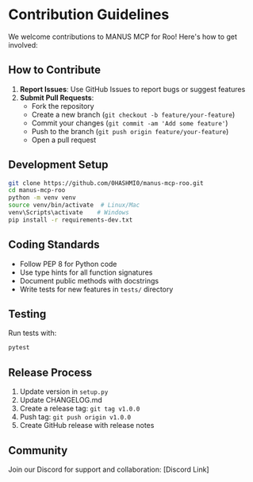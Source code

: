 # Contribution Guidelines

We welcome contributions to MANUS MCP for Roo! Here's how to get involved:

## How to Contribute
1. **Report Issues**: Use GitHub Issues to report bugs or suggest features
2. **Submit Pull Requests**:
   - Fork the repository
   - Create a new branch (`git checkout -b feature/your-feature`)
   - Commit your changes (`git commit -am 'Add some feature'`)
   - Push to the branch (`git push origin feature/your-feature`)
   - Open a pull request

## Development Setup
```bash
git clone https://github.com/0HASHMI0/manus-mcp-roo.git
cd manus-mcp-roo
python -m venv venv
source venv/bin/activate  # Linux/Mac
venv\Scripts\activate    # Windows
pip install -r requirements-dev.txt
```

## Coding Standards
- Follow PEP 8 for Python code
- Use type hints for all function signatures
- Document public methods with docstrings
- Write tests for new features in `tests/` directory

## Testing
Run tests with:
```bash
pytest
```

## Release Process
1. Update version in `setup.py`
2. Update CHANGELOG.md
3. Create a release tag: `git tag v1.0.0`
4. Push tag: `git push origin v1.0.0`
5. Create GitHub release with release notes

## Community
Join our Discord for support and collaboration: [Discord Link]
